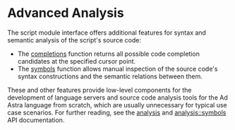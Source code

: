 <!------------------------------------------------------------------------------
  This file is part of "Ad Astra", an embeddable scripting programming
  language platform.

  This work is proprietary software with source-available code.

  To copy, use, distribute, or contribute to this work, you must agree to
  the terms of the General License Agreement:

  https://github.com/Eliah-Lakhin/ad-astra/blob/master/EULA.md

  The agreement grants a Basic Commercial License, allowing you to use
  this work in non-commercial and limited commercial products with a total
  gross revenue cap. To remove this commercial limit for one of your
  products, you must acquire a Full Commercial License.

  If you contribute to the source code, documentation, or related materials,
  you must grant me an exclusive license to these contributions.
  Contributions are governed by the "Contributions" section of the General
  License Agreement.

  Copying the work in parts is strictly forbidden, except as permitted
  under the General License Agreement.

  If you do not or cannot agree to the terms of this Agreement,
  do not use this work.

  This work is provided "as is", without any warranties, express or implied,
  except where such disclaimers are legally invalid.

  Copyright (c) 2024 Ilya Lakhin (Илья Александрович Лахин).
  All rights reserved.
------------------------------------------------------------------------------->

# Advanced Analysis

The script module interface offers additional features for syntax and semantic
analysis of the script's source code:

- The [completions](https://docs.rs/ad-astra/1.0.0/ad_astra/analysis/trait.ModuleWrite.html#method.completions)
  function returns all possible code completion candidates at the specified
  cursor point.
- The [symbols](https://docs.rs/ad-astra/1.0.0/ad_astra/analysis/trait.ModuleRead.html#method.symbols)
  function allows manual inspection of the source code's syntax constructions
  and the semantic relations between them.

These and other features provide low-level components for the development of
language servers and source code analysis tools for the Ad Astra language from
scratch, which are usually unnecessary for typical use case scenarios.
For further reading, see the
[analysis](https://docs.rs/ad-astra/1.0.0/ad_astra/analysis/index.html) and
[analysis::symbols](https://docs.rs/ad-astra/1.0.0/ad_astra/analysis/symbols/index.html)
API documentation.
